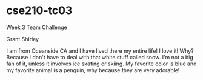 # cse210-tc03
Week 3 Team Challenge

Grant Shirley

I am from Oceanside CA and I have lived there my entire life! I love it! Why? 
Because I don't have to deal with that white stuff called snow. I'm not a big 
fan of it, unless it involves ice skating or skiing. My favorite color is blue
and my favorite animal is a penguin, why because they are very adorable!
